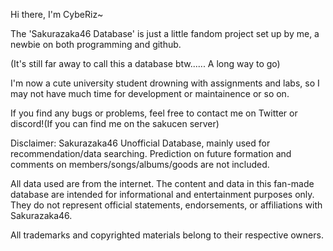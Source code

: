 Hi there, I'm CybeRiz~

The 'Sakurazaka46 Database' is just a little fandom project set up by me, a newbie on both programming and github.

(It's still far away to call this a database btw...... A long way to go)

I'm now a cute university student drowning with assignments and labs, so I may not have much time for development or maintainence or so on.

If you find any bugs or problems, feel free to contact me on Twitter or discord!(If you can find me on the sakucen server)




Disclaimer:
Sakurazaka46 Unofficial Database, mainly used for recommendation/data searching. 
Prediction on future formation and comments on members/songs/albums/goods are not included.

All data used are from the internet. The content and data in this fan-made database are intended for informational and entertainment purposes only.
They do not represent official statements, endorsements, or affiliations with Sakurazaka46.

All trademarks and copyrighted materials belong to their respective owners.

